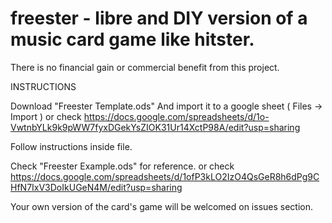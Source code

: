 # freester - libre and DIY version of a music card game like hitster.
There is no financial gain or commercial benefit from this project.

INSTRUCTIONS

Download "Freester Template.ods" And import it to a google sheet ( Files -> Import ) or check https://docs.google.com/spreadsheets/d/1o-VwtnbYLk9k9pWW7fyxDGekYsZIOK31Ur14XctP98A/edit?usp=sharing

Follow instructions inside file.

Check "Freester Example.ods" for reference. or check https://docs.google.com/spreadsheets/d/1ofP3kLO2IzO4QsGeR8h6dPg9CHfN7IxV3DoIkUGeN4M/edit?usp=sharing

Your own version of the card's game will be welcomed on issues section.
